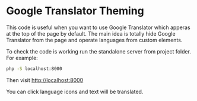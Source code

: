 # Google Translator Theming

This code is useful when you want to use Google Translator which apperas at the top of the page by default.
The main idea is totally hide Google Translator from the page and operate languages from custom elements.

To check the code is working run the standalone server from project folder.
For example:
```sh
php -S localhost:8000
```
Then visit [http://localhost:8000](http://localhost:8000)

You can click language icons and text will be translated.
